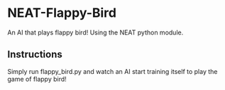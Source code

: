 # NEAT-Flappy-Bird
An AI that plays flappy bird! Using the NEAT python module.

## Instructions
Simply run flappy_bird.py and watch an AI start training itself to play the game of flappy bird!

